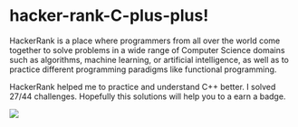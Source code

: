 # hacker-rank-C-plus-plus!

HackerRank is a place where programmers from all over the world come together to solve problems in a wide range of Computer Science domains such as algorithms, machine learning, or artificial intelligence, as well as to practice different programming paradigms like functional programming.

HackerRank helped me to practice and understand C++ better. I solved 27/44 challenges. 
Hopefully this solutions will help you to a earn a badge.


<img align="center" src=![badge](https://user-images.githubusercontent.com/72088440/131215801-ac050b33-aa31-4d25-99b8-5ad0ef975a25.jpg)>



